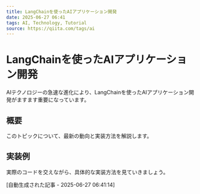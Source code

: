 ```yaml
---
title: LangChainを使ったAIアプリケーション開発
date: 2025-06-27 06:41
tags: AI, Technology, Tutorial
source: https://qiita.com/tags/ai
---
```


# LangChainを使ったAIアプリケーション開発

AIテクノロジーの急速な進化により、LangChainを使ったAIアプリケーション開発がますます重要になっています。

## 概要

このトピックについて、最新の動向と実装方法を解説します。

## 実装例

実際のコードを交えながら、具体的な実装方法を見ていきましょう。

[自動生成された記事 - 2025-06-27 06:41:14]